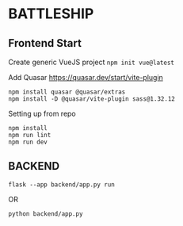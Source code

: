 # BATTLESHIP

## Frontend Start

Create generic VueJS project
`npm init vue@latest`

Add Quasar https://quasar.dev/start/vite-plugin
```
npm install quasar @quasar/extras
npm install -D @quasar/vite-plugin sass@1.32.12
```

Setting up from repo
```
npm install
npm run lint
npm run dev
```

## BACKEND

```
flask --app backend/app.py run 
```
OR 
```
python backend/app.py
```